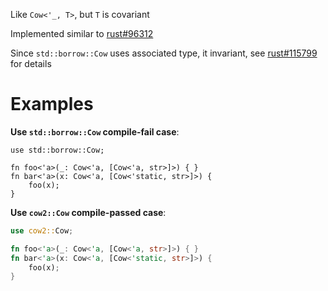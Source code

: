 Like `Cow<'_, T>`, but `T` is covariant

Implemented similar to [rust#96312]

Since `std::borrow::Cow` uses associated type, it invariant,
see [rust#115799] for details

[rust#96312]: https://github.com/rust-lang/rust/pull/96312
[rust#115799]: https://github.com/rust-lang/rust/issues/115799

# Examples

**Use `std::borrow::Cow` compile-fail case**:

```rust,compile_fail
use std::borrow::Cow;

fn foo<'a>(_: Cow<'a, [Cow<'a, str>]>) { }
fn bar<'a>(x: Cow<'a, [Cow<'static, str>]>) {
    foo(x);
}
```

**Use `cow2::Cow` compile-passed case**:


```rust
use cow2::Cow;

fn foo<'a>(_: Cow<'a, [Cow<'a, str>]>) { }
fn bar<'a>(x: Cow<'a, [Cow<'static, str>]>) {
    foo(x);
}
```
